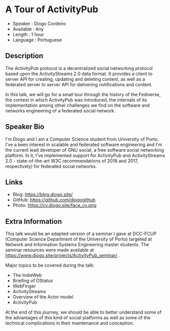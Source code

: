 
A Tour of ActivityPub
=====================

* Speaker   : Diogo Cordeiro
* Available : Any
* Length    : 1 hour
* Language  : Portuguese

Description
-----------

The ActivityPub protocol is a decentralized social networking protocol based upon the ActivityStreams 2.0 data format. It provides a client to server API for creating, updating and deleting content, as well as a federated server to server API for delivering notifications and content.

In this talk, we will go for a small tour through the history of the Fediverse, the context in which ActivityPub was introduced, the internals of its implementation among other challenges we find on the software and networks engineering of a federated social network.

Speaker Bio
-----------

I'm Diogo and I am a Computer Science student from University of Porto. I've a keen interest in scalable and federated software engineering and I'm the current lead developer of GNU social, a free software social networking platform. In it, I've implemented support for ActivityPub and ActivityStreams 2.0 - state-of-the-art W3C recommendations of 2018 and 2017, respectively) for federated social networks.

Links
-----

* Blog: https://blog.diogo.site/
* GitHub: https://github.com/diogogithub
* Photo: https://cv.diogo.site/face_cv.png

Extra Information
-----------------

This talk would be an adapted version of a seminar I gave at DCC-FCUP (Computer Science Department of the University of Porto) targeted at Network and Information Systems Engineering master students. The seminar resources were made available at https://www.diogo.site/projects/ActivityPub_seminar/ .

Major topics to be covered during the talk:

- The IndieWeb
- Briefing of OStatus
- WebFinger
- ActivityStreams
- Overview of the Actor model
- ActivityPub

At the end of this journey, we should be able to better understand some of the advantages of this kind of social platforms as well as some of the technical complications in their maintenance and conception.

